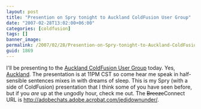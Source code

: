 ```yaml
---
layout: post
title: "Presention on Spry tonight to Auckland ColdFusion User Group"
date: "2007-02-28T13:02:00+06:00"
categories: [coldfusion]
tags: []
banner_image: 
permalink: /2007/02/28/Presention-on-Spry-tonight-to-Auckland-ColdFusion-User-Group
guid: 1869
---
```


I'll be presenting to the <a href="http://www.cfug.co.nz/">Auckland ColdFusion User Group</a> today. Yes, <a href="http://maps.google.com/maps?f=q&hl=en&q=auckland&layer=&ie=UTF8&z=4&ll=-36.879621,174.726563&spn=56.988994,167.34375&om=1&iwloc=addr">Auckland</a>. The presentation is at 11PM CST so come hear me speak in half-sensible sentences mixes in with dreams of sleep. This is my Spry (with a side of ColdFusion) presentation that I think some of you have seen before, but if you <i>are</i> up at the ungodly hour, check me out. The <strike>Breeze</strike>Connect URL is <a href="http://adobechats.adobe.acrobat.com/jedidownunder/">http://adobechats.adobe.acrobat.com/jedidownunder/</a>.